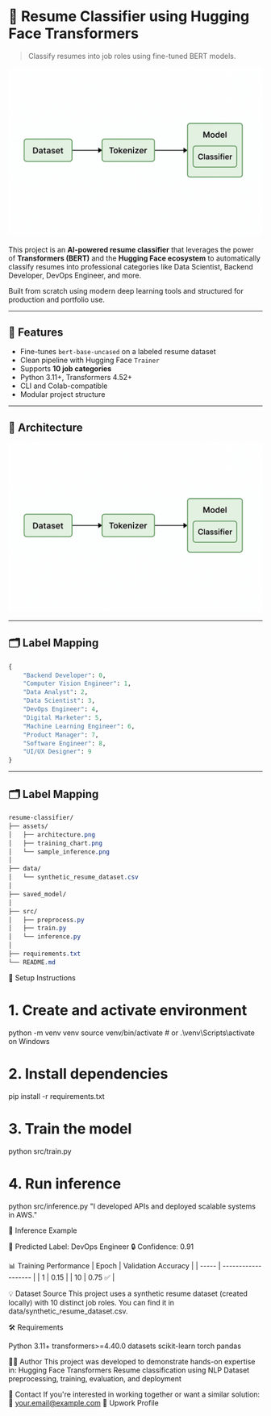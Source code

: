 # 🧠 Resume Classifier using Hugging Face Transformers


> Classify resumes into job roles using fine-tuned BERT models.

![header](assets/architecture.png)

This project is an **AI-powered resume classifier** that leverages the power of **Transformers (BERT)** and the **Hugging Face ecosystem** to automatically classify resumes into professional categories like Data Scientist, Backend Developer, DevOps Engineer, and more.

Built from scratch using modern deep learning tools and structured for production and portfolio use.

---

## 🚀 Features

- Fine-tunes `bert-base-uncased` on a labeled resume dataset
- Clean pipeline with Hugging Face `Trainer`
- Supports **10 job categories**
- Python 3.11+, Transformers 4.52+
- CLI and Colab-compatible
- Modular project structure

---

## 🧠 Architecture

![Model Architecture](assets/architecture.png)

---

## 🗂️ Label Mapping

```python
{
    "Backend Developer": 0,
    "Computer Vision Engineer": 1,
    "Data Analyst": 2,
    "Data Scientist": 3,
    "DevOps Engineer": 4,
    "Digital Marketer": 5,
    "Machine Learning Engineer": 6,
    "Product Manager": 7,
    "Software Engineer": 8,
    "UI/UX Designer": 9
}
```

---

## 🗂️ Label Mapping

```css
resume-classifier/
├── assets/
│   ├── architecture.png
│   ├── training_chart.png
│   └── sample_inference.png
│
├── data/
│   └── synthetic_resume_dataset.csv
│
├── saved_model/
│
├── src/
│   ├── preprocess.py
│   ├── train.py
│   └── inference.py
│
├── requirements.txt
└── README.md
```

🔧 Setup Instructions
# 1. Create and activate environment
python -m venv venv
source venv/bin/activate  # or .\venv\Scripts\activate on Windows

# 2. Install dependencies
pip install -r requirements.txt

# 3. Train the model
python src/train.py

# 4. Run inference
python src/inference.py "I developed APIs and deployed scalable systems in AWS."


🧪 Inference Example

🧠 Predicted Label: DevOps Engineer
🔒 Confidence: 0.91

📊 Training Performance
| Epoch | Validation Accuracy |
| ----- | ------------------- |
| 1     | 0.15                |
| 10    | 0.75 ✅              |

💡 Dataset Source
This project uses a synthetic resume dataset (created locally) with 10 distinct job roles. You can find it in data/synthetic_resume_dataset.csv.

🛠️ Requirements

Python 3.11+
transformers>=4.40.0
datasets
scikit-learn
torch
pandas

🧑‍💻 Author
This project was developed to demonstrate hands-on expertise in:
Hugging Face Transformers
Resume classification using NLP
Dataset preprocessing, training, evaluation, and deployment

🤝 Contact
If you're interested in working together or want a similar solution:
📧 your.email@example.com
💼 Upwork Profile